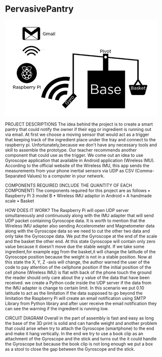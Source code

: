 # PervasivePantry


![System Sketch](1495845364737.JPEG)

PROJECT DESCRIPTIONS
The  idea  behind  the  project  is  to  create a smart  pantry  that  could notify the  owner  if  their  egg  or 
ingredient  is  running  out  via  email.  At  first  we  choose  a  moving  sensor  that  would  act  as  a  trigger  that 
keeping  track  of  the  ingredient  place  under  the  tray  and  connect  to  the  raspberry  pi. Unfortunately,because we don't have any necessary tools and skill to assemble the prototype. Our  teacher recommends another  component  that  could  use  as  the  trigger.  We  come  out  an  idea  to  use Gyroscope  application  that  available  in  Android  application  (Wireless  IMU). According  to  the  official website of the Wireless IMU, this app sends the measurements from your phone inertial sensors via UDP 
as CSV (Comma-Separated Values) to a computer in your network.

COMPONENTS REQUIRED (INCLUDE THE QUANTITY OF EACH COMPONENT)
The components required for this project are as follows
• Raspberry Pi 3 model B
• Wireless IMU adaptor in Android
• A handmade scale 
• Basket 

HOW DOES IT WORK?
The Raspberry Pi will open UDP server simultaneously and continuously along with the IMU adapter that will  send  UDP  packet  containing  Gyroscope  data.  It  is  worth  to  mention  that  the  Wireless  IMU  adapter also sending Accelerometer and Magnetometer data along with the Gyroscope data so we need to cut the other  two  data  and  only  take  the  Gyroscope  data.  We  put  the  Gyroscope  at  the  end  of  the  scale  and  the basket the other end. At this state Gyroscope will contain only zero value because it doesn’t move due the stable weight. If we take some ingredient,for example egg from the basket,it will 
change the latitude of the Gyroscope position because the weight is not in a stable position. Now at this state the X, Y, Z
-axis will change, the author warned the user of the code to pay attention of the cellphone position if the initial position  of  the  cell  phone  (Wireless  IMU)  is  flat  with  back  of  the  phone  touch  the  ground  the  reader should only care about the y value of the data that have been received. we create a Python code inside the UDP  server  if  the  data  from  the  IMU  adapter  is  change  to  certain limit.  In  this  scenario  we  put  0.10 latitude  to  act  as  the  limitation  if  the  data  supposed  to  go  beyond  the  limitation  the  Raspberry  Pi  will create  an  email  notification  using  SMTP  Library  from  Python library  and  after  user  receive  the  email notification they can see the warning if the ingredient is running low.

CIRCUIT DIAGRAM
Overall in the part of assembly is fast and easy as long the base of the 3D print is solid and can handle weight  and  another  problem  that  could  arise  when  try  to  attach  the  Gyroscope  (smartphone)  to  the  end and make it hang vertically. In the end we try to use a book clip as an attachment of the Gyroscope and the stick and turns out the it could handle the Gyroscope but because the book clip is not long enough we put a box as a stool to close the gap between the Gyroscope and the stick.


